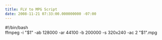 ```yaml
---
title: FLV to MPG Script
date: 2008-11-21 07:33:00.000000000 -07:00
---
```

#!/bin/bash<br />ffmpeg -i "$1" -ab 128000 -ar 44100 -b 200000 -s 320x240 -ac 2 "$1".mpg
